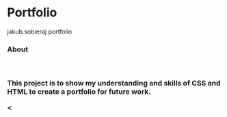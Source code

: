 # Portfolio
jakub.sobieraj portfolio

<h3> About <h3>
<br>
<p> This project is to show my understanding and skills of CSS and HTML to create a portfolio for future work.<p>


<


